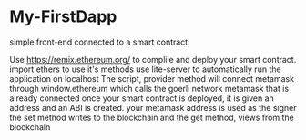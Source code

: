 # My-FirstDapp
simple front-end connected to a smart contract:


Use https://remix.ethereum.org/ to complile and deploy your smart contract.
import ethers to use it's methods
use lite-server to automatically run the application on localhost
The script, provider method will connect metamask through window.ethereum which calls the goerli network metamask that is already connected
once your smart contract is deployed, it is given an address and an ABI is created.
your metamask address is used as the signer
the set method writes to the blockchain and the get method, views from the blockchain
